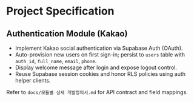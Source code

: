 # Project Specification

## Authentication Module (Kakao)
- Implement Kakao social authentication via Supabase Auth (OAuth).
- Auto-provision new users on first sign-in; persist to `users` table with `auth_id`, `full_name`, `email`, `phone`.
- Display welcome message after login and expose logout control.
- Reuse Supabase session cookies and honor RLS policies using auth helper clients.

Refer to `docs/모듈별 상세 개발정의서.md` for API contract and field mappings.
